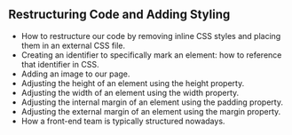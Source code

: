 ## Restructuring Code and Adding Styling

- How to restructure our code by removing inline CSS styles and placing them in an external CSS file.
- Creating an identifier to specifically mark an element: how to reference that identifier in CSS.
- Adding an image to our page.
- Adjusting the height of an element using the height property.
- Adjusting the width of an element using the width property.
- Adjusting the internal margin of an element using the padding property.
- Adjusting the external margin of an element using the margin property.
- How a front-end team is typically structured nowadays.

